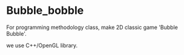 # Bubble_bobble
 For programming methodology class, make 2D classic game 'Bubble Bubble'.

 we use C++/OpenGL library. 



